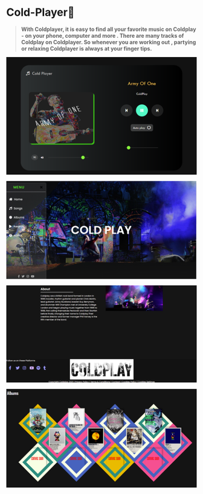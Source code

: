 # Cold-Player🎵

> **With Coldplayer, it is easy to find all your favorite music on Coldplay - on your phone, computer and more . There are many tracks of Coldplay on Coldplayer. So whenever you are working out , partying or relaxing Coldplayer is always at your finger tips.**

![img](Capture.PNG)

![Capture3](Capture3.PNG)

![Capture1](Capture1.PNG)

![image](Capture2.PNG)